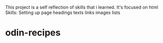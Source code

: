 This project is a self reflection of skills that i learned.
It's focused on html
Skills:
Setting up page
headings
texts
links
images
lists
# odin-recipes